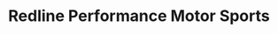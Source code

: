 ---
title: "Redline Performance Motor Sports"
url: /york-county/redline-performance-motor-sports/
shop: Autowerkstatt
---